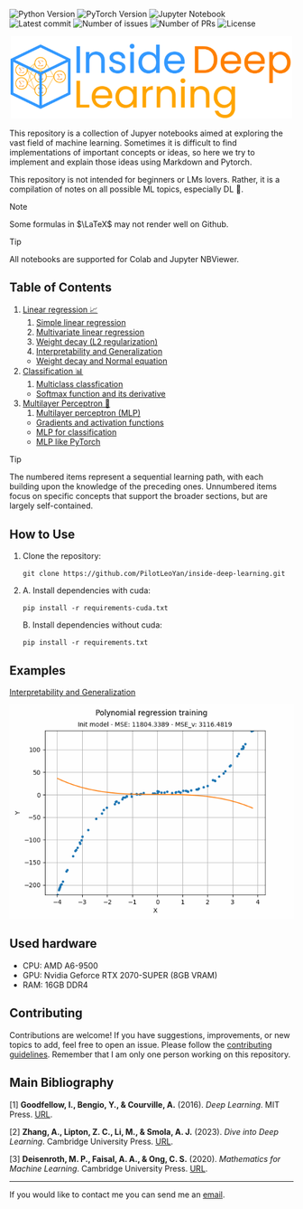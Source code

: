 ![Python Version](https://img.shields.io/badge/python-3.13-blue)
![PyTorch Version](https://img.shields.io/badge/pytorch-2.6.0-blue)
![Jupyter Notebook](https://img.shields.io/badge/Jupyter-Notebook-blue) <br>
![Latest commit](https://img.shields.io/github/last-commit/PilotLeoYan/inside-deep-learning)
![Number of issues](https://img.shields.io/github/issues/PilotLeoYan/inside-deep-learning?color=green)
![Number of PRs](https://img.shields.io/github/issues-pr/PilotLeoYan/inside-deep-learning?color=green)
![License](https://img.shields.io/badge/License-MIT-yellow)

<p align="center">
<picture>
   <source media="(prefers-color-scheme: dark)" srcset="images/inside-deep-learning-logo.png" width="500">
   <img alt="Inside Deep learning logo" src="images/inside-deep-learning-logo.png" width="500">
</picture>
</p>

This repository is a collection of Jupyer notebooks aimed at exploring the vast field of machine learning. Sometimes it is difficult to find implementations of important concepts or ideas, so here we try to implement and explain those ideas using Markdown and Pytorch. 

This repository is not intended for beginners or LMs lovers. Rather, it is a compilation of notes on all possible ML topics, especially DL 🧠.

> [!NOTE]
> Some formulas in $\LaTeX$ may not render well on Github.

> [!TIP]
> All notebooks are supported for Colab and Jupyter NBViewer.

## Table of Contents

1. [Linear regression 📈](1-linear-regression)
    1. [Simple linear regression](1-linear-regression/1-1-simple-linear-regression.ipynb)
    2. [Multivariate linear regression](1-linear-regression/1-2-multivariate-linear-regression.ipynb)
    3. [Weight decay (L2 regularization)](1-linear-regression/1-3-weight-decay.ipynb)
    4. [Interpretability and Generalization](1-linear-regression/1-4-interpretability-generalization.ipynb)
    + [Weight decay and Normal equation](1-linear-regression/weight-decay-and-normal-equation.ipynb)
2. [Classification 📊](2-classification)
    1. [Multiclass classfication](2-classification/2-1-multiclass-classification.ipynb)
    + [Softmax function and its derivative](2-classification/softmax-function-and-its-derivative.ipynb)
3. [Multilayer Perceptron 🧠](3-multilayer-perceptron)
    1. [Multilayer perceptron (MLP)](3-multilayer-perceptron/3-1-mlp.ipynb)
    + [Gradients and activation functions](3-multilayer-perceptron/gradients-and-activation-functions.ipynb)
    + [MLP for classification](3-multilayer-perceptron/mlp-for-classification.ipynb)
    + [MLP like PyTorch](3-multilayer-perceptron/mlp-like-pytorch.ipynb)
  
> [!TIP]
> The numbered items represent a sequential learning path, with each building upon the knowledge of the preceding ones.
> Unnumbered items focus on specific concepts that support the broader sections, but are largely self-contained.

## How to Use

1. Clone the repository:
   ```
   git clone https://github.com/PilotLeoYan/inside-deep-learning.git
   ```
2.
   A. Install dependencies with cuda:
   ```
   pip install -r requirements-cuda.txt
   ```
   B. Install dependencies without cuda:
   ```
   pip install -r requirements.txt
   ```

## Examples

[Interpretability and Generalization](1-linear-regression/1-4-interpretability-generalization.ipynb)
<p align="center">
    <img src="images/ridge-regression-training.gif" width="520"\>
</p>

## Used hardware

* CPU: AMD A6-9500
* GPU: Nvidia Geforce RTX 2070-SUPER (8GB VRAM)
* RAM: 16GB DDR4

## Contributing

Contributions are welcome! If you have suggestions, improvements, or new topics to add, feel free to open an issue. Please follow the [contributing guidelines](CONTRIBUTING.md).
Remember that I am only one person working on this repository.

## Main Bibliography

<a id="1">[1]</a> 
**Goodfellow, I., Bengio, Y., & Courville, A.** (2016). *Deep Learning*. MIT Press. [URL](http://www.deeplearningbook.org).

<a id="2">[2]</a> 
**Zhang, A., Lipton, Z. C., Li, M., & Smola, A. J.** (2023). *Dive into Deep Learning*. Cambridge University Press. [URL](https://D2L.ai).

<a id="3">[3]</a> 
**Deisenroth, M. P., Faisal, A. A., & Ong, C. S.** (2020). *Mathematics for Machine Learning*. Cambridge University Press. [URL](https://mml-book.github.io/).

---

If you would like to contact me you can send me an [email](mailto:leofabyano@gmail.com).
